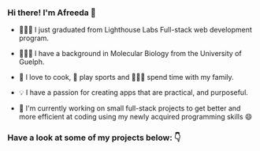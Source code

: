 ### Hi there! I'm Afreeda 👋

- 👩🏻‍💻 I just graduated from Lighthouse Labs Full-stack web development program.

- 👩🏻‍🔬 I have a background in Molecular Biology from the University of Guelph.

- 🥘 I love to cook, 🏐 play sports and 👨‍👩‍👦 spend time with my family.

- 💡 I have a passion for creating apps that are practical, and purposeful.

- 🌱 I'm currently working on small full-stack projects to get better and more efficient at coding using my newly acquired programming skills 😄


### Have a look at some of my projects below: 👇
<!--
**afreeda-m/afreeda-m** is a ✨ _special_ ✨ repository because its `README.md` (this file) appears on your GitHub profile.

Here are some ideas to get you started:

- 🔭 I’m currently working on ...
- 🌱 I’m currently learning ...
- 👯 I’m looking to collaborate on ...
- 🤔 I’m looking for help with ...
- 💬 Ask me about ...
- 📫 How to reach me: ...
- 😄 Pronouns: ...
- ⚡ Fun fact: ...
-->
